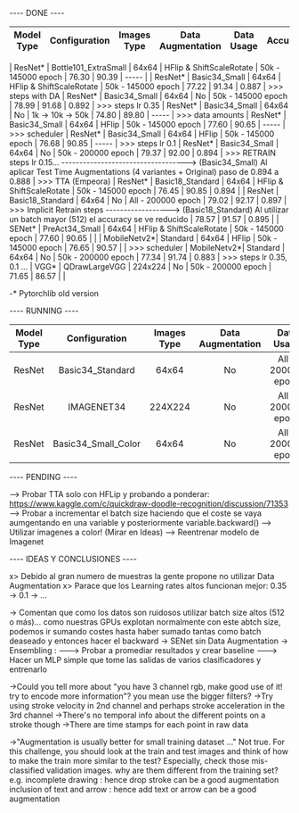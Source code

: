
---- DONE ----

|  Model Type |     Configuration    | Images Type |     Data Augmentation    |     Data Usage     | Accuracy@1 | Accuracy@3 | Leaderboard |
|:-----------:|:--------------------:|:-----------:|:------------------------:|:------------------:|:----------:|:----------:|:-----------:|

|   ResNet*   | Bottle101_ExtraSmall |    64x64    | HFlip & ShiftScaleRotate | 50k - 145000 epoch |    76.30   |    90.39   |    -----    |
|   ResNet*   |     Basic34_Small    |    64x64    | HFlip & ShiftScaleRotate | 50k - 145000 epoch |    77.22   |    91.34   |    0.887    | >>> steps with DA
|   ResNet*   |     Basic34_Small    |    64x64    |            No            | 50k - 145000 epoch |    78.99   |    91.68   |    0.892    | >>> steps lr 0.35
|   ResNet*   |     Basic34_Small    |    64x64    |            No            |  1k -> 10k -> 50k  |    74.80   |    89.80   |    -----    | >>> data amounts
|   ResNet*   |     Basic34_Small    |    64x64    |           HFlip          | 50k - 145000 epoch |    77.60   |    90.65   |    -----    | >>> scheduler
|   ResNet*   |     Basic34_Small    |    64x64    |           HFlip          | 50k - 145000 epoch |    76.68   |    90.85   |    -----    | >>> steps lr 0.1
|   ResNet*   |     Basic34_Small    |    64x64    |            No            | 50k - 200000 epoch |    79.37   |    92.00   |    0.894    | >>> RETRAIN steps lr 0.15...
-----------------------------------> (Basic34_Small) Al aplicar Test Time Augmentations (4 variantes + Original) paso de 0.894 a  0.888    | >>> TTA (Empeora)
|   ResNet*   |   Basic18_Standard   |    64x64    | HFlip & ShiftScaleRotate | 50k - 145000 epoch |    76.45   |    90.85   |    0.894    |
|   ResNet    |   Basic18_Standard   |    64x64    |            No            | All - 200000 epoch |    79.02   |    92.17   |    0.897    | >>> Implicit Retrain steps
------------------> (Basic18_Standard) Al utilizar un batch mayor (512) el accuracy se ve reducido |    78.57   |    91.57   |    0.895    |
|   SENet*    |    PreAct34_Small    |    64x64    | HFlip & ShiftScaleRotate | 50k - 145000 epoch |    77.60   |    90.65   |             |
| MobileNetv2*|        Standard      |    64x64    |           HFlip          | 50k - 145000 epoch |    76.65   |    90.57   |             | >>> scheduler
| MobileNetv2*|        Standard      |    64x64    |            No            | 50k - 200000 epoch |    77.34   |    91.74   |    0.883    | >>> steps lr 0.35, 0.1 ...
|   VGG*      |     QDrawLargeVGG    |   224x224   |            No            | 50k - 200000 epoch |    71.65   |    86.57   |             |


-* Pytorchlib old version

---- RUNNING ----

|   Model Type  |     Configuration    | Images Type |     Data Augmentation    |     Data Usage     |    GPU    |
|:-------------:|:--------------------:|:-----------:|:------------------------:|:------------------:|:---------:|
|     ResNet    |   Basic34_Standard   |    64x64    |           No             | All - 200000 epoch |     P6    | >>> Voy a hacer retrain steps lr 0.35
|     ResNet    |      IMAGENET34      |  224X224    |           No             | All - 200000 epoch |    P10    | >>> Voy a hacer retrain steps 0.1
|     ResNet    | Basic34_Small_Color  |    64x64    |           No             | All - 200000 epoch |     P9    | >>> Voy a hacer retrain steps lr 0.35


---- PENDING ----

  --> Probar TTA solo con HFLip y probando a ponderar: https://www.kaggle.com/c/quickdraw-doodle-recognition/discussion/71353
  --> Probar a incrementar el batch size haciendo que el coste se vaya 
      aumgentando en una variable y posteriormente variable.backward()
  --> Utilizar imagenes a color! (Mirar en Ideas)
  --> Reentrenar modelo de Imagenet

---- IDEAS Y CONCLUSIONES ----

  x> Debido al gran numero de muestras la gente propone no utilizar Data Augmentation
  x> Parace que los Learning rates altos funcionan mejor: 0.35 -> 0.1 -> ...
  
  -> Comentan que como los datos son ruidosos utilizar batch size altos (512 o más)...
     como nuestras GPUs explotan normalmente con este abtch size, podemos ir sumando costes
     hasta haber sumado tantas como batch deaseado y entonces hacer el backward
  -> SENet sin Data Augmentation
  -> Ensembling :
       ---> Probar a promediar resultados y crear baseline
       ---> Hacer un MLP simple que tome las salidas de varios clasificadores y entrenarlo

  ->Could you tell more about "you have 3 channel rgb, make good use of it! try to encode more information"? you mean use the bigger filters?
     ->Try using stroke velocity in 2nd channel and perhaps stroke acceleration in the 3rd channel
     ->There's no temporal info about the different points on a stroke though
     ->There are time stamps for each point in raw data


  ->"Augmentation is usually better for small training dataset …"
        Not true.
        For this challenge, you should look at the train and test images and think of how to make the train more similar to the test?
        Especially, check those mis-classified validation images. why are them different from the training set?
        e.g.
        incomplete drawing : hence drop stroke can be a good augmentation
        inclusion of text and arrow : hence add text or arrow can be a good augmentation 